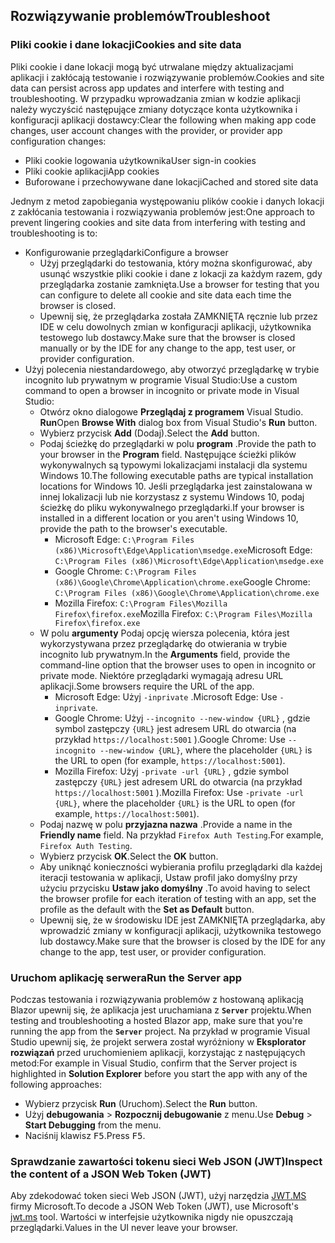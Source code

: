 ## <a name="troubleshoot"></a><span data-ttu-id="6ab4f-101">Rozwiązywanie problemów</span><span class="sxs-lookup"><span data-stu-id="6ab4f-101">Troubleshoot</span></span>

### <a name="cookies-and-site-data"></a><span data-ttu-id="6ab4f-102">Pliki cookie i dane lokacji</span><span class="sxs-lookup"><span data-stu-id="6ab4f-102">Cookies and site data</span></span>

<span data-ttu-id="6ab4f-103">Pliki cookie i dane lokacji mogą być utrwalane między aktualizacjami aplikacji i zakłócają testowanie i rozwiązywanie problemów.</span><span class="sxs-lookup"><span data-stu-id="6ab4f-103">Cookies and site data can persist across app updates and interfere with testing and troubleshooting.</span></span> <span data-ttu-id="6ab4f-104">W przypadku wprowadzania zmian w kodzie aplikacji należy wyczyścić następujące zmiany dotyczące konta użytkownika i konfiguracji aplikacji dostawcy:</span><span class="sxs-lookup"><span data-stu-id="6ab4f-104">Clear the following when making app code changes, user account changes with the provider, or provider app configuration changes:</span></span>

* <span data-ttu-id="6ab4f-105">Pliki cookie logowania użytkownika</span><span class="sxs-lookup"><span data-stu-id="6ab4f-105">User sign-in cookies</span></span>
* <span data-ttu-id="6ab4f-106">Pliki cookie aplikacji</span><span class="sxs-lookup"><span data-stu-id="6ab4f-106">App cookies</span></span>
* <span data-ttu-id="6ab4f-107">Buforowane i przechowywane dane lokacji</span><span class="sxs-lookup"><span data-stu-id="6ab4f-107">Cached and stored site data</span></span>

<span data-ttu-id="6ab4f-108">Jednym z metod zapobiegania występowaniu plików cookie i danych lokacji z zakłócania testowania i rozwiązywania problemów jest:</span><span class="sxs-lookup"><span data-stu-id="6ab4f-108">One approach to prevent lingering cookies and site data from interfering with testing and troubleshooting is to:</span></span>

* <span data-ttu-id="6ab4f-109">Konfigurowanie przeglądarki</span><span class="sxs-lookup"><span data-stu-id="6ab4f-109">Configure a browser</span></span>
  * <span data-ttu-id="6ab4f-110">Użyj przeglądarki do testowania, który można skonfigurować, aby usunąć wszystkie pliki cookie i dane z lokacji za każdym razem, gdy przeglądarka zostanie zamknięta.</span><span class="sxs-lookup"><span data-stu-id="6ab4f-110">Use a browser for testing that you can configure to delete all cookie and site data each time the browser is closed.</span></span>
  * <span data-ttu-id="6ab4f-111">Upewnij się, że przeglądarka została ZAMKNIĘTA ręcznie lub przez IDE w celu dowolnych zmian w konfiguracji aplikacji, użytkownika testowego lub dostawcy.</span><span class="sxs-lookup"><span data-stu-id="6ab4f-111">Make sure that the browser is closed manually or by the IDE for any change to the app, test user, or provider configuration.</span></span>
* <span data-ttu-id="6ab4f-112">Użyj polecenia niestandardowego, aby otworzyć przeglądarkę w trybie incognito lub prywatnym w programie Visual Studio:</span><span class="sxs-lookup"><span data-stu-id="6ab4f-112">Use a custom command to open a browser in incognito or private mode in Visual Studio:</span></span>
  * <span data-ttu-id="6ab4f-113">Otwórz okno dialogowe **Przeglądaj z programem** Visual Studio. **Run**</span><span class="sxs-lookup"><span data-stu-id="6ab4f-113">Open **Browse With** dialog box from Visual Studio's **Run** button.</span></span>
  * <span data-ttu-id="6ab4f-114">Wybierz przycisk **Add** (Dodaj).</span><span class="sxs-lookup"><span data-stu-id="6ab4f-114">Select the **Add** button.</span></span>
  * <span data-ttu-id="6ab4f-115">Podaj ścieżkę do przeglądarki w polu **program** .</span><span class="sxs-lookup"><span data-stu-id="6ab4f-115">Provide the path to your browser in the **Program** field.</span></span> <span data-ttu-id="6ab4f-116">Następujące ścieżki plików wykonywalnych są typowymi lokalizacjami instalacji dla systemu Windows 10.</span><span class="sxs-lookup"><span data-stu-id="6ab4f-116">The following executable paths are typical installation locations for Windows 10.</span></span> <span data-ttu-id="6ab4f-117">Jeśli przeglądarka jest zainstalowana w innej lokalizacji lub nie korzystasz z systemu Windows 10, podaj ścieżkę do pliku wykonywalnego przeglądarki.</span><span class="sxs-lookup"><span data-stu-id="6ab4f-117">If your browser is installed in a different location or you aren't using Windows 10, provide the path to the browser's executable.</span></span>
    * <span data-ttu-id="6ab4f-118">Microsoft Edge: `C:\Program Files (x86)\Microsoft\Edge\Application\msedge.exe`</span><span class="sxs-lookup"><span data-stu-id="6ab4f-118">Microsoft Edge: `C:\Program Files (x86)\Microsoft\Edge\Application\msedge.exe`</span></span>
    * <span data-ttu-id="6ab4f-119">Google Chrome: `C:\Program Files (x86)\Google\Chrome\Application\chrome.exe`</span><span class="sxs-lookup"><span data-stu-id="6ab4f-119">Google Chrome: `C:\Program Files (x86)\Google\Chrome\Application\chrome.exe`</span></span>
    * <span data-ttu-id="6ab4f-120">Mozilla Firefox: `C:\Program Files\Mozilla Firefox\firefox.exe`</span><span class="sxs-lookup"><span data-stu-id="6ab4f-120">Mozilla Firefox: `C:\Program Files\Mozilla Firefox\firefox.exe`</span></span>
  * <span data-ttu-id="6ab4f-121">W polu **argumenty** Podaj opcję wiersza polecenia, która jest wykorzystywana przez przeglądarkę do otwierania w trybie incognito lub prywatnym.</span><span class="sxs-lookup"><span data-stu-id="6ab4f-121">In the **Arguments** field, provide the command-line option that the browser uses to open in incognito or private mode.</span></span> <span data-ttu-id="6ab4f-122">Niektóre przeglądarki wymagają adresu URL aplikacji.</span><span class="sxs-lookup"><span data-stu-id="6ab4f-122">Some browsers require the URL of the app.</span></span>
    * <span data-ttu-id="6ab4f-123">Microsoft Edge: Użyj `-inprivate` .</span><span class="sxs-lookup"><span data-stu-id="6ab4f-123">Microsoft Edge: Use `-inprivate`.</span></span>
    * <span data-ttu-id="6ab4f-124">Google Chrome: Użyj `--incognito --new-window {URL}` , gdzie symbol zastępczy `{URL}` jest adresem URL do otwarcia (na przykład `https://localhost:5001` ).</span><span class="sxs-lookup"><span data-stu-id="6ab4f-124">Google Chrome: Use `--incognito --new-window {URL}`, where the placeholder `{URL}` is the URL to open (for example, `https://localhost:5001`).</span></span>
    * <span data-ttu-id="6ab4f-125">Mozilla Firefox: Użyj `-private -url {URL}` , gdzie symbol zastępczy `{URL}` jest adresem URL do otwarcia (na przykład `https://localhost:5001` ).</span><span class="sxs-lookup"><span data-stu-id="6ab4f-125">Mozilla Firefox: Use `-private -url {URL}`, where the placeholder `{URL}` is the URL to open (for example, `https://localhost:5001`).</span></span>
  * <span data-ttu-id="6ab4f-126">Podaj nazwę w polu **przyjazna nazwa** .</span><span class="sxs-lookup"><span data-stu-id="6ab4f-126">Provide a name in the **Friendly name** field.</span></span> <span data-ttu-id="6ab4f-127">Na przykład `Firefox Auth Testing`.</span><span class="sxs-lookup"><span data-stu-id="6ab4f-127">For example, `Firefox Auth Testing`.</span></span>
  * <span data-ttu-id="6ab4f-128">Wybierz przycisk **OK**.</span><span class="sxs-lookup"><span data-stu-id="6ab4f-128">Select the **OK** button.</span></span>
  * <span data-ttu-id="6ab4f-129">Aby uniknąć konieczności wybierania profilu przeglądarki dla każdej iteracji testowania w aplikacji, Ustaw profil jako domyślny przy użyciu przycisku **Ustaw jako domyślny** .</span><span class="sxs-lookup"><span data-stu-id="6ab4f-129">To avoid having to select the browser profile for each iteration of testing with an app, set the profile as the default with the **Set as Default** button.</span></span>
  * <span data-ttu-id="6ab4f-130">Upewnij się, że w środowisku IDE jest ZAMKNIĘTA przeglądarka, aby wprowadzić zmiany w konfiguracji aplikacji, użytkownika testowego lub dostawcy.</span><span class="sxs-lookup"><span data-stu-id="6ab4f-130">Make sure that the browser is closed by the IDE for any change to the app, test user, or provider configuration.</span></span>

### <a name="run-the-server-app"></a><span data-ttu-id="6ab4f-131">Uruchom aplikację serwera</span><span class="sxs-lookup"><span data-stu-id="6ab4f-131">Run the Server app</span></span>

<span data-ttu-id="6ab4f-132">Podczas testowania i rozwiązywania problemów z hostowaną aplikacją Blazor upewnij się, że aplikacja jest uruchamiana z **`Server`** projektu.</span><span class="sxs-lookup"><span data-stu-id="6ab4f-132">When testing and troubleshooting a hosted Blazor app, make sure that you're running the app from the **`Server`** project.</span></span> <span data-ttu-id="6ab4f-133">Na przykład w programie Visual Studio upewnij się, że projekt serwera został wyróżniony w **Eksplorator rozwiązań** przed uruchomieniem aplikacji, korzystając z następujących metod:</span><span class="sxs-lookup"><span data-stu-id="6ab4f-133">For example in Visual Studio, confirm that the Server project is highlighted in **Solution Explorer** before you start the app with any of the following approaches:</span></span>

* <span data-ttu-id="6ab4f-134">Wybierz przycisk **Run** (Uruchom).</span><span class="sxs-lookup"><span data-stu-id="6ab4f-134">Select the **Run** button.</span></span>
* <span data-ttu-id="6ab4f-135">Użyj **debugowania**  >  **Rozpocznij debugowanie** z menu.</span><span class="sxs-lookup"><span data-stu-id="6ab4f-135">Use **Debug** > **Start Debugging** from the menu.</span></span>
* <span data-ttu-id="6ab4f-136">Naciśnij klawisz <kbd>F5</kbd>.</span><span class="sxs-lookup"><span data-stu-id="6ab4f-136">Press <kbd>F5</kbd>.</span></span>

### <a name="inspect-the-content-of-a-json-web-token-jwt"></a><span data-ttu-id="6ab4f-137">Sprawdzanie zawartości tokenu sieci Web JSON (JWT)</span><span class="sxs-lookup"><span data-stu-id="6ab4f-137">Inspect the content of a JSON Web Token (JWT)</span></span>

<span data-ttu-id="6ab4f-138">Aby zdekodować token sieci Web JSON (JWT), użyj narzędzia [JWT.MS](https://jwt.ms/) firmy Microsoft.</span><span class="sxs-lookup"><span data-stu-id="6ab4f-138">To decode a JSON Web Token (JWT), use Microsoft's [jwt.ms](https://jwt.ms/) tool.</span></span> <span data-ttu-id="6ab4f-139">Wartości w interfejsie użytkownika nigdy nie opuszczają przeglądarki.</span><span class="sxs-lookup"><span data-stu-id="6ab4f-139">Values in the UI never leave your browser.</span></span>
